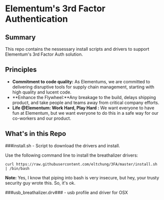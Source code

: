 # Elementum's 3rd Factor Authentication

## Summary
This repo contains the nessessary install scripts and drivers to support Elementum's 3rd Factor Auth solution.

## Principles
- **Commitment to code quality:** As Elementums, we are committed to delivering disruptive tools for supply chain management, starting with high quality and lucent code.
- **Enhance the Flywheel:**Any breakage to the build, delays shipping product, and take people and teams away from critical company efforts.
- **Life @Elementum: Work Hard, Play Hard :** We want everyone to have fun at Elementum, but we want everyone to do this in a safe way for our co-workers and our product.

## What's in this Repo
###install.sh - Script to download the drivers and install.

Use the following command line to install the breathalizer drivers:
```
curl https://raw.githubusercontent.com/eltchung/3FA/master/install.sh | /bin/bash
```

**Note:** Yes, I know that piping into bash is very insecure, but hey, your trusty security guy wrote this.  So, it's ok.

###usb_breathalizer.drv### - usb profile and driver for OSX

